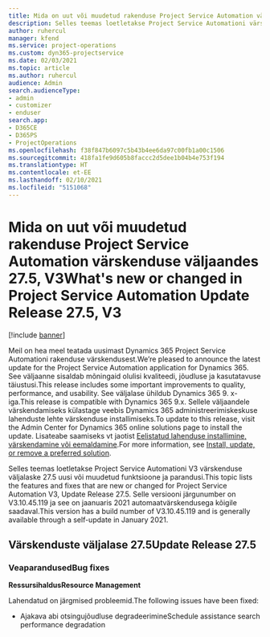 ```yaml
---
title: Mida on uut või muudetud rakenduse Project Service Automation värskenduse väljaandes 27.5, Hotfix, V3
description: Selles teemas loetletakse Project Service Automationi värskenduse väljalaske 27.5 V3 funktsioonid ja parandused.
author: ruhercul
manager: kfend
ms.service: project-operations
ms.custom: dyn365-projectservice
ms.date: 02/03/2021
ms.topic: article
ms.author: ruhercul
audience: Admin
search.audienceType:
- admin
- customizer
- enduser
search.app:
- D365CE
- D365PS
- ProjectOperations
ms.openlocfilehash: f38f847b6097c5b43b4ee6da97c00fb1a00c1506
ms.sourcegitcommit: 418fa1fe9d605b8faccc2d5dee1b04b4e753f194
ms.translationtype: HT
ms.contentlocale: et-EE
ms.lasthandoff: 02/10/2021
ms.locfileid: "5151068"
---
```

# <a name="whats-new-or-changed-in-project-service-automation-update-release-275-v3"></a><span data-ttu-id="96df9-103">Mida on uut või muudetud rakenduse Project Service Automation värskenduse väljaandes 27.5, V3</span><span class="sxs-lookup"><span data-stu-id="96df9-103">What's new or changed in Project Service Automation Update Release 27.5, V3</span></span>

[!include [banner](../includes/psa-now-project-operations.md)]

<span data-ttu-id="96df9-104">Meil on hea meel teatada uusimast Dynamics 365 Project Service Automationi rakenduse värskendusest.</span><span class="sxs-lookup"><span data-stu-id="96df9-104">We’re pleased to announce the latest update for the Project Service Automation application for Dynamics 365.</span></span> <span data-ttu-id="96df9-105">See väljaanne sisaldab mõningaid olulisi kvaliteedi, jõudluse ja kasutatavuse täiustusi.</span><span class="sxs-lookup"><span data-stu-id="96df9-105">This release includes some important improvements to quality, performance, and usability.</span></span> <span data-ttu-id="96df9-106">See väljalase ühildub Dynamics 365 9. x-iga.</span><span class="sxs-lookup"><span data-stu-id="96df9-106">This release is compatible with Dynamics 365 9.x.</span></span> <span data-ttu-id="96df9-107">Sellele väljaandele värskendamiseks külastage veebis Dynamics 365 administreerimiskeskuse lahenduste lehte värskenduse installimiseks.</span><span class="sxs-lookup"><span data-stu-id="96df9-107">To update to this release, visit the Admin Center for Dynamics 365 online solutions page to install the update.</span></span> <span data-ttu-id="96df9-108">Lisateabe saamiseks vt jaotist [Eelistatud lahenduse installimine, värskendamine või eemaldamine](https://docs.microsoft.com/power-platform/admin/install-remove-preferred-solution).</span><span class="sxs-lookup"><span data-stu-id="96df9-108">For more information, see [Install, update, or remove a preferred solution](https://docs.microsoft.com/power-platform/admin/install-remove-preferred-solution).</span></span>

<span data-ttu-id="96df9-109">Selles teemas loetletakse Project Service Automationi V3 värskenduse väljalaske 27.5 uusi või muudetud funktsioone ja parandusi.</span><span class="sxs-lookup"><span data-stu-id="96df9-109">This topic lists the features and fixes that are new or changed for Project Service Automation V3, Update Release 27.5.</span></span> <span data-ttu-id="96df9-110">Selle versiooni järgunumber on V3.10.45.119 ja see on jaanuaris 2021 automaatvärskendusega kõigile saadaval.</span><span class="sxs-lookup"><span data-stu-id="96df9-110">This version has a build number of V3.10.45.119 and is generally available through a self-update in January 2021.</span></span>

## <a name="update-release-275"></a><span data-ttu-id="96df9-111">Värskenduste väljalase 27.5</span><span class="sxs-lookup"><span data-stu-id="96df9-111">Update Release 27.5</span></span>

### <a name="bug-fixes"></a><span data-ttu-id="96df9-112">Veaparandused</span><span class="sxs-lookup"><span data-stu-id="96df9-112">Bug fixes</span></span>


<span data-ttu-id="96df9-113">**Ressursihaldus**</span><span class="sxs-lookup"><span data-stu-id="96df9-113">**Resource Management**</span></span>

<span data-ttu-id="96df9-114">Lahendatud on järgmised probleemid.</span><span class="sxs-lookup"><span data-stu-id="96df9-114">The following issues have been fixed:</span></span>

- <span data-ttu-id="96df9-115">Ajakava abi otsingujõudluse degradeerimine</span><span class="sxs-lookup"><span data-stu-id="96df9-115">Schedule assistance search performance degradation</span></span>
